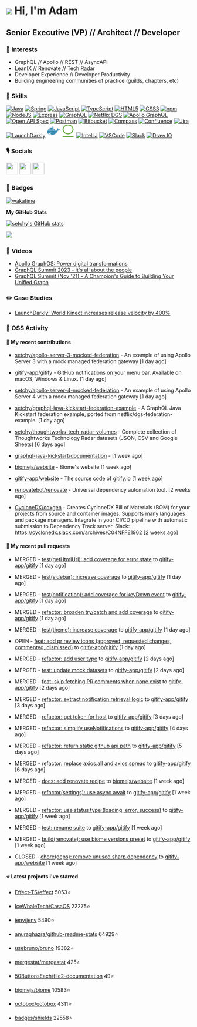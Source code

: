 ![](https://user-images.githubusercontent.com/18350557/176309783-0785949b-9127-417c-8b55-ab5a4333674e.gif) Hi, I'm Adam
============================================================================================================================

Senior Executive (VP) // Architect // Developer
-----------------------------------------------

### 🔭 Interests

- GraphQL // Apollo // REST // AsyncAPI
- LeanIX // Renovate // Tech Radar
- Developer Experience // Developer Productivity
- Building engineering communities of practice (guilds, chapters, etc)

### 💪 Skills

<p align="left">
  <a href="https://www.oracle.com/java/" target="_blank" rel="noreferrer"><img src="https://raw.githubusercontent.com/danielcranney/readme-generator/main/public/icons/skills/java-colored.svg" width="36" height="36" alt="Java" /></a>
  <a href="https://spring.io/" target="_blank" rel="noreferrer"><img src="https://cdn.worldvectorlogo.com/logos/spring-3.svg" width="36" height="36" alt="Spring" /></a> 
  <a href="https://developer.mozilla.org/en-US/docs/Web/JavaScript" target="_blank" rel="noreferrer"><img src="https://raw.githubusercontent.com/danielcranney/readme-generator/main/public/icons/skills/javascript-colored.svg" width="36" height="36" alt="JavaScript" /></a>
  <a href="https://www.typescriptlang.org/" target="_blank" rel="noreferrer"><img src="https://raw.githubusercontent.com/danielcranney/readme-generator/main/public/icons/skills/typescript-colored.svg" width="36" height="36" alt="TypeScript" /></a>
  <a href="https://developer.mozilla.org/en-US/docs/Glossary/HTML5" target="_blank" rel="noreferrer"><img src="https://raw.githubusercontent.com/danielcranney/readme-generator/main/public/icons/skills/html5-colored.svg" width="36" height="36" alt="HTML5" /></a>
  <a href="https://www.w3.org/TR/CSS/#css" target="_blank" rel="noreferrer"><img src="https://raw.githubusercontent.com/danielcranney/readme-generator/main/public/icons/skills/css3-colored.svg" width="36" height="36" alt="CSS3" /></a>
  <a href="https://www.npmjs.com//" target="_blank" rel="noreferrer"><img src="https://cdn.worldvectorlogo.com/logos/npm-square-red-1.svg" width="36" height="36" alt="npm" /></a>
  <a href="https://nodejs.org/en/" target="_blank" rel="noreferrer"><img src="https://raw.githubusercontent.com/danielcranney/readme-generator/main/public/icons/skills/nodejs-colored.svg" width="36" height="36" alt="NodeJS" /></a>
  <a href="https://expressjs.com/" target="_blank" rel="noreferrer"><img src="https://raw.githubusercontent.com/danielcranney/readme-generator/main/public/icons/skills/express-colored.svg" width="36" height="36" alt="Express" /></a>
  <a href="https://graphql.org/" target="_blank" rel="noreferrer"><img src="https://raw.githubusercontent.com/danielcranney/readme-generator/main/public/icons/skills/graphql-colored.svg" width="36" height="36" alt="GraphQL" /></a>
  <a href="https://netflix.github.io/dgs/" target="_blank" rel="noreferrer"><img src="https://raw.githubusercontent.com/Netflix/dgs/main/docs/images/dgs-framework-brand/Icon/dgs-icon--blue.svg" width="36" height="36" alt="Netflix DGS" /></a>
  <a href="https://apollographql.com/" target="_blank" rel="noreferrer"><img src="https://cdn.worldvectorlogo.com/logos/apollo-graphql-compact.svg" width="36" height="36" alt="Apollo GraphQL" /></a>
  <a href="https://swagger.io/specification/" target="_blank" rel="noreferrer"><img src="https://cdn.worldvectorlogo.com/logos/openapi-1.svg" width="36" height="36" alt="Open API Spec" /></a>
  <a href="https://www.postman.com//" target="_blank" rel="noreferrer"><img src="https://cdn.worldvectorlogo.com/logos/postman.svg" width="36" height="36" alt="Postman" /></a>
  <a href="https://www.atlassian.com/software/bitbucket" target="_blank" rel="noreferrer"><img src="https://cdn.worldvectorlogo.com/logos/bitbucket-icon.svg" width="36" height="36" alt="Bitbucket" /></a>
  <a href="https://www.atlassian.com/software/compass" target="_blank" rel="noreferrer"><img src="https://cdn.worldvectorlogo.com/logos/atlassian-compass-1.svg" width="36" height="36" alt="Compass" /></a>
  <a href="https://www.atlassian.com/software/confluence" target="_blank" rel="noreferrer"><img src="https://cdn.worldvectorlogo.com/logos/confluence-1.svg" width="36" height="36" alt="Confluence" /></a>
  <a href="https://www.atlassian.com/software/jira" target="_blank" rel="noreferrer"><img src="https://cdn.worldvectorlogo.com/logos/jira-1.svg" width="36" height="36" alt="Jira" /></a>
  <a href="https://launchdarkly.com/" target="_blank" rel="noreferrer"><img src="https://cdn.worldvectorlogo.com/logos/launchdarkly-2.svg" width="36" height="36" alt="LaunchDarkly" /></a>
  <a href="https://docker.com/" target="_blank" rel="noreferrer"><img src="https://raw.githubusercontent.com/nx211/homer-icons/master/png/docker.png" width="36" height="36" alt="Docker" /></a>
  <a href="https://jfrog.com/artifactory/" target="_blank" rel="noreferrer"><img src="https://raw.githubusercontent.com/nx211/homer-icons/master/png/artifactory.png" width="36" height="36" alt="Artifactory" /></a>
  <a href="https://www.jetbrains.com/idea/" target="_blank" rel="noreferrer"><img src="https://cdn.worldvectorlogo.com/logos/intellij-idea-1.svg" width="36" height="36" alt="IntelliJ" /></a>
  <a href="https://code.visualstudio.com/" target="_blank" rel="noreferrer"><img src="https://cdn.worldvectorlogo.com/logos/visual-studio-code-1.svg" width="36" height="36" alt="VSCode" /></a>
  <a href="https://slack.com/" target="_blank" rel="noreferrer"><img src="https://cdn.worldvectorlogo.com/logos/slack-new-logo.svg" width="36" height="36" alt="Slack" /></a>
  <a href="https://drawio-app.com/" target="_blank" rel="noreferrer"><img src="https://cdn.worldvectorlogo.com/logos/draw-io.svg" width="36" height="36" alt="Draw IO" /></a>
</p>

                      

### 🎙️ Socials
                  
<p align="left">
  <a href="https://www.github.com/setchy" target="_blank" rel="noreferrer"><img src="https://raw.githubusercontent.com/danielcranney/readme-generator/main/public/icons/socials/github.svg" width="32" height="32" /></a>
  <a href="https://www.linkedin.com/in/adamsetch" target="_blank" rel="noreferrer"><img src="https://raw.githubusercontent.com/danielcranney/readme-generator/main/public/icons/socials/linkedin.svg" width="32" height="32" /></a>
  <a href="https://www.twitter.com/setchy87" target="_blank" rel="noreferrer"><img src="https://raw.githubusercontent.com/danielcranney/readme-generator/main/public/icons/socials/twitter.svg" width="32" height="32" /></a>
</p>

### 📛 Badges

[![wakatime](https://wakatime.com/badge/user/2b948ae2-4be1-4020-8a57-7de60b53fe1d.svg)](https://wakatime.com/@2b948ae2-4be1-4020-8a57-7de60b53fe1d)

<b>My GitHub Stats</b>

<a href="http://www.github.com/setchy"><img src="https://github-readme-stats.vercel.app/api?username=setchy&show_icons=true&hide=&count_private=true&title_color=0891b2&text_color=ffffff&icon_color=0891b2&bg_color=1c1917&hide_border=true&show_icons=true" alt="setchy's GitHub stats" /></a>

<a href="http://www.github.com/setchy"><img src="https://github-readme-streak-stats.herokuapp.com/?user=setchy&stroke=ffffff&background=1c1917&ring=0891b2&fire=0891b2&currStreakNum=ffffff&currStreakLabel=0891b2&sideNums=ffffff&sideLabels=ffffff&dates=ffffff&hide_border=true" /></a>

### 📼 Videos

- [Apollo GraphOS: Power digital transformations](https://www.apollographql.com/enterprise?wvideo=4fu2lsjssc)
- [GraphQL Summit 2023 - it's all about the people](https://www.youtube.com/watch?v=090IWEcHbJc)
- [GraphQL Summit (Nov '21) - A Champion's Guide to Building Your Unified Graph](https://www.apollographql.com/events/roundtable/graphql-summit-november-2021/a-champions-guide-to-building-your-unified-graph)

### ✏️ Case Studies

- [LaunchDarkly: World Kinect increases release velocity by 400%](https://launchdarkly.com/case-studies/world-kinect/)

### 🎯 OSS Activity
#### 🚀 My recent contributions



- [setchy/apollo-server-3-mocked-federation](https://github.com/setchy/apollo-server-3-mocked-federation) - An example of using Apollo Server 3 with a mock managed federation gateway [1 day ago]

- [gitify-app/gitify](https://github.com/gitify-app/gitify) - GitHub notifications on your menu bar. Available on macOS, Windows &amp; Linux. [1 day ago]

- [setchy/apollo-server-4-mocked-federation](https://github.com/setchy/apollo-server-4-mocked-federation) - An example of using Apollo Server 4 with a mock managed federation gateway [1 day ago]

- [setchy/graphql-java-kickstart-federation-example](https://github.com/setchy/graphql-java-kickstart-federation-example) - A GraphQL Java Kickstart federation example, ported from netflix/dgs-federation-example. [1 day ago]

- [setchy/thoughtworks-tech-radar-volumes](https://github.com/setchy/thoughtworks-tech-radar-volumes) - Complete collection of Thoughtworks Technology Radar datasets (JSON, CSV and Google Sheets) [6 days ago]

- [graphql-java-kickstart/documentation](https://github.com/graphql-java-kickstart/documentation) -  [1 week ago]

- [biomejs/website](https://github.com/biomejs/website) - Biome&#39;s website [1 week ago]

- [gitify-app/website](https://github.com/gitify-app/website) - The source code of gitify.io [1 week ago]

- [renovatebot/renovate](https://github.com/renovatebot/renovate) - Universal dependency automation tool. [2 weeks ago]

- [CycloneDX/cdxgen](https://github.com/CycloneDX/cdxgen) - Creates CycloneDX Bill of Materials (BOM) for your projects from source and container images. Supports many languages and package managers. Integrate in your CI/CD pipeline with automatic submission to Dependency Track server. Slack: https://cyclonedx.slack.com/archives/C04NFFE1962 [2 weeks ago]

#### 🎉 My recent pull requests



- MERGED - [test(getHtmlUrl): add coverage for error state](https://github.com/gitify-app/gitify/pull/1083) to [gitify-app/gitify](https://github.com/gitify-app/gitify) [1 day ago]

- MERGED - [test(sidebar): increase coverage](https://github.com/gitify-app/gitify/pull/1082) to [gitify-app/gitify](https://github.com/gitify-app/gitify) [1 day ago]

- MERGED - [test(notification): add coverage for keyDown event](https://github.com/gitify-app/gitify/pull/1081) to [gitify-app/gitify](https://github.com/gitify-app/gitify) [1 day ago]

- MERGED - [refactor: broaden try/catch and add coverage](https://github.com/gitify-app/gitify/pull/1080) to [gitify-app/gitify](https://github.com/gitify-app/gitify) [1 day ago]

- MERGED - [test(theme): increase coverage](https://github.com/gitify-app/gitify/pull/1079) to [gitify-app/gitify](https://github.com/gitify-app/gitify) [1 day ago]

- OPEN - [feat: add pr review icons (approved, requested changes, commented, dismissed)](https://github.com/gitify-app/gitify/pull/1078) to [gitify-app/gitify](https://github.com/gitify-app/gitify) [1 day ago]

- MERGED - [refactor: add user type](https://github.com/gitify-app/gitify/pull/1077) to [gitify-app/gitify](https://github.com/gitify-app/gitify) [2 days ago]

- MERGED - [test: update mock datasets](https://github.com/gitify-app/gitify/pull/1076) to [gitify-app/gitify](https://github.com/gitify-app/gitify) [2 days ago]

- MERGED - [feat: skip fetching PR comments when none exist](https://github.com/gitify-app/gitify/pull/1075) to [gitify-app/gitify](https://github.com/gitify-app/gitify) [2 days ago]

- MERGED - [refactor: extract notification retrieval logic](https://github.com/gitify-app/gitify/pull/1073) to [gitify-app/gitify](https://github.com/gitify-app/gitify) [3 days ago]

- MERGED - [refactor: get token for host](https://github.com/gitify-app/gitify/pull/1072) to [gitify-app/gitify](https://github.com/gitify-app/gitify) [3 days ago]

- MERGED - [refactor: simplify useNotifications](https://github.com/gitify-app/gitify/pull/1070) to [gitify-app/gitify](https://github.com/gitify-app/gitify) [4 days ago]

- MERGED - [refactor: return static github api path](https://github.com/gitify-app/gitify/pull/1064) to [gitify-app/gitify](https://github.com/gitify-app/gitify) [5 days ago]

- MERGED - [refactor: replace axios.all and axios.spread](https://github.com/gitify-app/gitify/pull/1063) to [gitify-app/gitify](https://github.com/gitify-app/gitify) [6 days ago]

- MERGED - [docs: add renovate recipe](https://github.com/biomejs/website/pull/140) to [biomejs/website](https://github.com/biomejs/website) [1 week ago]

- MERGED - [refactor(settings): use async await](https://github.com/gitify-app/gitify/pull/1062) to [gitify-app/gitify](https://github.com/gitify-app/gitify) [1 week ago]

- MERGED - [refactor: use status type (loading, error, success)](https://github.com/gitify-app/gitify/pull/1061) to [gitify-app/gitify](https://github.com/gitify-app/gitify) [1 week ago]

- MERGED - [test: rename suite](https://github.com/gitify-app/gitify/pull/1060) to [gitify-app/gitify](https://github.com/gitify-app/gitify) [1 week ago]

- MERGED - [build(renovate): use biome versions preset](https://github.com/gitify-app/gitify/pull/1058) to [gitify-app/gitify](https://github.com/gitify-app/gitify) [1 week ago]

- CLOSED - [chore(deps): remove unused sharp dependency](https://github.com/gitify-app/website/pull/115) to [gitify-app/website](https://github.com/gitify-app/website) [1 week ago]

#### ⭐ Latest projects I've starred



- [Effect-TS/effect](https://github.com/Effect-TS/effect) 5053⭐

- [IceWhaleTech/CasaOS](https://github.com/IceWhaleTech/CasaOS) 22275⭐

- [jenv/jenv](https://github.com/jenv/jenv) 5490⭐

- [anuraghazra/github-readme-stats](https://github.com/anuraghazra/github-readme-stats) 64929⭐

- [usebruno/bruno](https://github.com/usebruno/bruno) 19382⭐

- [mergestat/mergestat](https://github.com/mergestat/mergestat) 425⭐

- [50ButtonsEach/flic2-documentation](https://github.com/50ButtonsEach/flic2-documentation) 49⭐

- [biomejs/biome](https://github.com/biomejs/biome) 10583⭐

- [octobox/octobox](https://github.com/octobox/octobox) 4311⭐

- [badges/shields](https://github.com/badges/shields) 22558⭐



